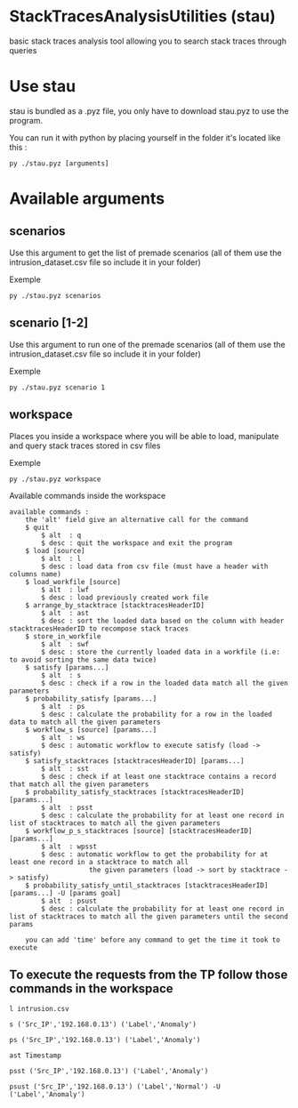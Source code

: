 # StackTracesAnalysisUtilities (stau)
basic stack traces analysis tool allowing you to search stack traces through queries

# Use stau

stau is bundled as a .pyz file, you only have to download stau.pyz to use the program.

You can run it with python by placing yourself in the folder it's located like this : 
``` 
py ./stau.pyz [arguments] 
```


# Available arguments

## scenarios
Use this argument to get the list of premade scenarios (all of them use the intrusion_dataset.csv file so include it in your folder)

Exemple
```
py ./stau.pyz scenarios
```

## scenario [1-2]
Use this argument to run one of the premade scenarios (all of them use the intrusion_dataset.csv file so include it in your folder)

Exemple
```
py ./stau.pyz scenario 1
```

## workspace
Places you inside a workspace where you will be able to load, manipulate and query stack traces stored in csv files 

Exemple
```
py ./stau.pyz workspace
```


Available commands inside the workspace
```
available commands :
    the 'alt' field give an alternative call for the command
    $ quit
        $ alt  : q
        $ desc : quit the workspace and exit the program
    $ load [source]
        $ alt  : l
        $ desc : load data from csv file (must have a header with columns name)
    $ load_workfile [source]
        $ alt  : lwf
        $ desc : load previously created work file 
    $ arrange_by_stacktrace [stacktracesHeaderID]
        $ alt  : ast
        $ desc : sort the loaded data based on the column with header stacktracesHeaderID to recompose stack traces
    $ store_in_workfile
        $ alt  : swf
        $ desc : store the currently loaded data in a workfile (i.e: to avoid sorting the same data twice)
    $ satisfy [params...]
        $ alt  : s
        $ desc : check if a row in the loaded data match all the given parameters
    $ probability_satisfy [params...]
        $ alt  : ps
        $ desc : calculate the probability for a row in the loaded data to match all the given parameters
    $ workflow_s [source] [params...]
        $ alt  : ws
        $ desc : automatic workflow to execute satisfy (load -> satisfy)
    $ satisfy_stacktraces [stacktracesHeaderID] [params...]
        $ alt  : sst
        $ desc : check if at least one stacktrace contains a record that match all the given parameters
    $ probability_satisfy_stacktraces [stacktracesHeaderID] [params...]
        $ alt  : psst
        $ desc : calculate the probability for at least one record in list of stacktraces to match all the given parameters
    $ workflow_p_s_stacktraces [source] [stacktracesHeaderID] [params...]
        $ alt  : wpsst
        $ desc : automatic workflow to get the probability for at least one record in a stacktrace to match all
                    the given parameters (load -> sort by stacktrace -> satisfy)
    $ probability_satisfy_until_stacktraces [stacktracesHeaderID] [params...] -U [params goal]
        $ alt  : psust
        $ desc : calculate the probability for at least one record in list of stacktraces to match all the given parameters until the second params

    you can add 'time' before any command to get the time it took to execute
```


## To execute the requests from the TP follow those commands in the workspace

```
l intrusion.csv
```
```
s ('Src_IP','192.168.0.13') ('Label','Anomaly')
```
```
ps ('Src_IP','192.168.0.13') ('Label','Anomaly')
```
```
ast Timestamp
```
```
psst ('Src_IP','192.168.0.13') ('Label','Anomaly')
```
```
psust ('Src_IP','192.168.0.13') ('Label','Normal') -U ('Label','Anomaly')
```


